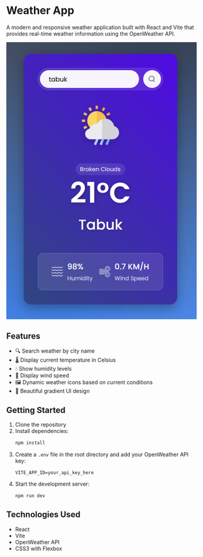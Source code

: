 # Weather App

A modern and responsive weather application built with React and Vite that provides real-time weather information using the OpenWeather API.

![Weather App Screenshot](src/assets/WeatherAPP.PNG)

## Features

- 🔍 Search weather by city name
- 🌡️ Display current temperature in Celsius
- 💧 Show humidity levels
- 💨 Display wind speed
- 🖼️ Dynamic weather icons based on current conditions
- 🎨 Beautiful gradient UI design

## Getting Started

1. Clone the repository
2. Install dependencies:
   ```bash
   npm install
   ```
3. Create a `.env` file in the root directory and add your OpenWeather API key:
   ```
   VITE_APP_ID=your_api_key_here
   ```
4. Start the development server:
   ```bash
   npm run dev
   ```

## Technologies Used

- React
- Vite
- OpenWeather API
- CSS3 with Flexbox

